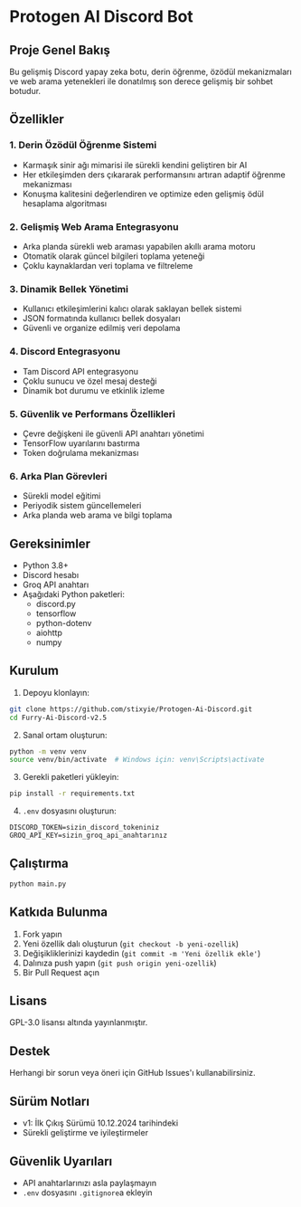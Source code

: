# Protogen AI Discord Bot 

## Proje Genel Bakış

Bu gelişmiş Discord yapay zeka botu, derin öğrenme, özödül mekanizmaları ve web arama yetenekleri ile donatılmış son derece gelişmiş bir sohbet botudur.

## Özellikler

### 1. Derin Özödül Öğrenme Sistemi
- Karmaşık sinir ağı mimarisi ile sürekli kendini geliştiren bir AI
- Her etkileşimden ders çıkararak performansını artıran adaptif öğrenme mekanizması
- Konuşma kalitesini değerlendiren ve optimize eden gelişmiş ödül hesaplama algoritması

### 2. Gelişmiş Web Arama Entegrasyonu
- Arka planda sürekli web araması yapabilen akıllı arama motoru
- Otomatik olarak güncel bilgileri toplama yeteneği
- Çoklu kaynaklardan veri toplama ve filtreleme

### 3. Dinamik Bellek Yönetimi
- Kullanıcı etkileşimlerini kalıcı olarak saklayan bellek sistemi
- JSON formatında kullanıcı bellek dosyaları
- Güvenli ve organize edilmiş veri depolama

### 4. Discord Entegrasyonu
- Tam Discord API entegrasyonu
- Çoklu sunucu ve özel mesaj desteği
- Dinamik bot durumu ve etkinlik izleme

### 5. Güvenlik ve Performans Özellikleri
- Çevre değişkeni ile güvenli API anahtarı yönetimi
- TensorFlow uyarılarını bastırma
- Token doğrulama mekanizması

### 6. Arka Plan Görevleri
- Sürekli model eğitimi
- Periyodik sistem güncellemeleri
- Arka planda web arama ve bilgi toplama

## Gereksinimler
- Python 3.8+
- Discord hesabı
- Groq API anahtarı
- Aşağıdaki Python paketleri:
  - discord.py
  - tensorflow
  - python-dotenv
  - aiohttp
  - numpy

## Kurulum

1. Depoyu klonlayın:
```bash
git clone https://github.com/stixyie/Protogen-Ai-Discord.git
cd Furry-Ai-Discord-v2.5
```

2. Sanal ortam oluşturun:
```bash
python -m venv venv
source venv/bin/activate  # Windows için: venv\Scripts\activate
```

3. Gerekli paketleri yükleyin:
```bash
pip install -r requirements.txt
```

4. `.env` dosyasını oluşturun:
```
DISCORD_TOKEN=sizin_discord_tokeniniz
GROQ_API_KEY=sizin_groq_api_anahtarınız
```

## Çalıştırma
```bash
python main.py
```

## Katkıda Bulunma
1. Fork yapın
2. Yeni özellik dalı oluşturun (`git checkout -b yeni-ozellik`)
3. Değişikliklerinizi kaydedin (`git commit -m 'Yeni özellik ekle'`)
4. Dalınıza push yapın (`git push origin yeni-ozellik`)
5. Bir Pull Request açın

## Lisans
GPL-3.0 lisansı altında yayınlanmıştır.

## Destek
Herhangi bir sorun veya öneri için GitHub Issues'ı kullanabilirsiniz.

## Sürüm Notları
- v1: İlk Çıkış Sürümü 10.12.2024 tarihindeki
- Sürekli geliştirme ve iyileştirmeler

## Güvenlik Uyarıları
- API anahtarlarınızı asla paylaşmayın
- `.env` dosyasını `.gitignore`a ekleyin

